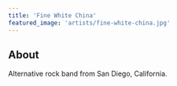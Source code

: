 ```yaml
---
title: 'Fine White China'
featured_image: 'artists/fine-white-china.jpg'
---
```


## About

Alternative rock band from San Diego, California. 
